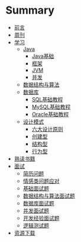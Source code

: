 # Summary
* [前言](README.md)
* [周刊]()
* [学习](learn/java.md)
    * [Java]()
        * [Java基础]()
        * [框架]()
        * [JVM]()
        * [并发]()
    * [数据结构与算法]()
    * [数据库]()
        * [SQL基础教程]()
        * [MySQL基础教程]()
        * [Oracle基础教程]()
    * [设计模式]()
        * [六大设计原则]()
        * [创建型]()
        * [结构型]()
        * [行为型]()
* [熟读书籍](book/catalog.md)
* [面试](interview/interview.md)
    * [简历问题]()
    * [情感类问题应对](interview/emotional-problems.md)
    * [基础面试题]()
    * [数据结构与算法面试题]()
    * [数据库面试题]()
    * [并发面试题]()
    * [开发经验面试题]()
    * [逻辑测试题]()
* [资源下载]()


